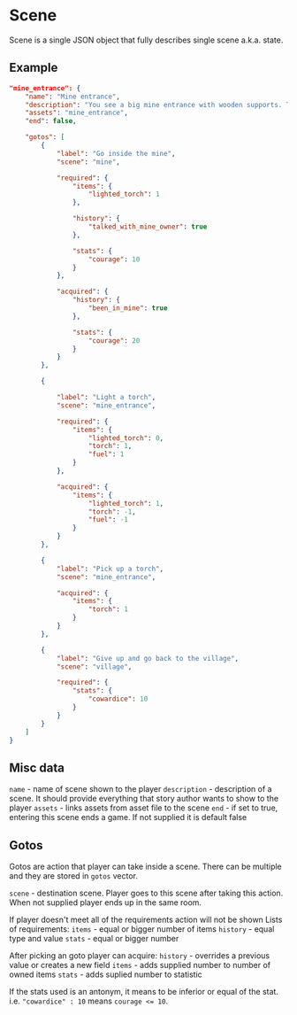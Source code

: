 # Scene

Scene is a single JSON object that fully describes single scene a.k.a. state.

## Example

```json
"mine_entrance": {
    "name": "Mine entrance",
    "description": "You see a big mine entrance with wooden supports. There is a torch lyng on a ground",
    "assets": "mine_entrance",
    "end": false,

    "gotos": [
        {
            "label": "Go inside the mine",
            "scene": "mine",

            "required": {
                "items": {
                    "lighted_torch": 1
                },

                "history": {
                    "talked_with_mine_owner": true
                },

                "stats": {
                    "courage": 10
                }
            },

            "acquired": {
                "history": {
                    "been_in_mine": true
                },

                "stats": {
                    "courage": 20
                }
            }
        },

        {

            "label": "Light a torch",
            "scene": "mine_entrance",

            "required": {
                "items": {
                    "lighted_torch": 0,
                    "torch": 1,
                    "fuel": 1
                }
            },

            "acquired": {
                "items": {
                    "lighted_torch": 1,
                    "torch": -1,
                    "fuel": -1
                }
            }
        },

        {
            "label": "Pick up a torch",
            "scene": "mine_entrance",

            "acquired": {
                "items": {
                    "torch": 1
                }
            }
        },

        {
            "label": "Give up and go back to the village",
            "scene": "village",

            "required": {
                "stats": {
                    "cowardice": 10
                }
            }
        }
    ]
}
```

## Misc data

`name` - name of scene shown to the player
`description` - description of a scene. It should provide everything that story author wants to show to the player
`assets` - links assets from asset file to the scene
`end` - if set to true, entering this scene ends a game. If not supplied it is default false

## Gotos

Gotos are action that player can take inside a scene. There can be multiple and they are stored in `gotos` vector.

`scene` - destination scene. Player goes to this scene after taking this action. When not supplied player ends up in the same room.

If player doesn't meet all of the requirements action will not be shown
Lists of requirements:
`items` - equal or bigger number of items
`history` - equal type and value
`stats` - equal or bigger number

After picking an goto player can acquire:
`history` - overrides a previous value or creates a new field
`items` - adds supplied number to number of owned items
`stats` - adds suplied number to statistic

If the stats used is an antonym, it means to be inferior or equal of the stat. i.e. `"cowardice" : 10` means `courage <= 10`.